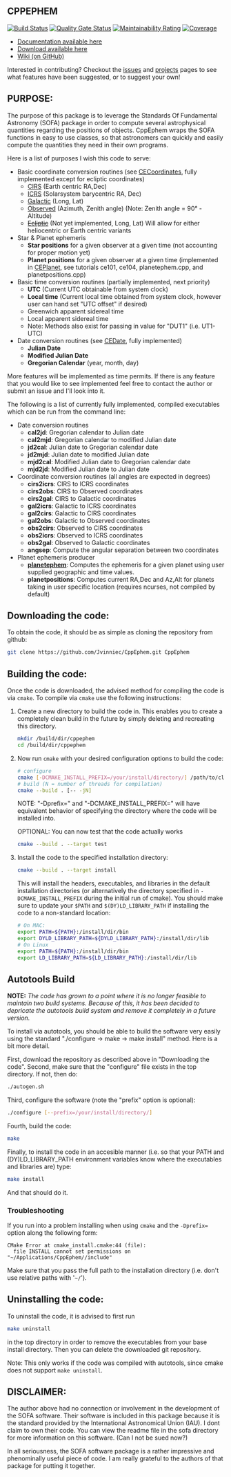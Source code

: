 CPPEPHEM
----------------------------------------------------------
[![Build Status](https://travis-ci.org/Jvinniec/CppEphem.svg?branch=master)](https://travis-ci.org/Jvinniec/CppEphem)
[![Quality Gate Status](https://sonarcloud.io/api/project_badges/measure?project=cpp-ephem&metric=alert_status)](https://sonarcloud.io/dashboard?id=cpp-ephem)
[![Maintainability Rating](https://sonarcloud.io/api/project_badges/measure?project=cpp-ephem&metric=sqale_rating)](https://sonarcloud.io/dashboard?id=cpp-ephem)
[![Coverage](https://sonarcloud.io/api/project_badges/measure?project=cpp-ephem&metric=coverage)](https://sonarcloud.io/dashboard?id=cpp-ephem)


* [Documentation available here](http://jvinniec.github.io/CppEphem/documentation/html/index.html)
* [Download available here](https://github.com/Jvinniec/CppEphem)
* [Wiki (on GitHub)](https://github.com/Jvinniec/CppEphem/wiki)

Interested in contributing? Checkout the [issues](https://github.com/Jvinniec/CppEphem/issues) 
and [projects](https://github.com/Jvinniec/CppEphem/projects) pages to see what
features have been suggested, or to suggest your own!

PURPOSE:
----------------------------------------------------------
The purpose of this package is to leverage the Standards
Of Fundamental Astronomy (SOFA) package in order to compute
several astrophysical quantities regarding the positions of
objects. CppEphem wraps the SOFA functions in easy to use
classes, so that astronomers can quickly and easily compute
the quantities they need in their own programs.

Here is a list of purposes I wish this code to serve:
* Basic coordinate conversion routines (see [CECoordinates](http://jvinniec.github.io/CppEphem/documentation/html/classCECoordinates.html), fully implemented except for ecliptic coordinates)
  - [CIRS](https://github.com/Jvinniec/CppEphem/wiki/Coordinate-Systems#cirs) (Earth centric RA,Dec)
  - [ICRS](https://github.com/Jvinniec/CppEphem/wiki/Coordinate-Systems#icrs) (Solarsystem barycentric RA, Dec)
  - [Galactic](https://github.com/Jvinniec/CppEphem/wiki/Coordinate-Systems#galactic) (Long, Lat)
  - [Observed](https://github.com/Jvinniec/CppEphem/wiki/Coordinate-Systems#observed) (Azimuth, Zenith angle) (Note: Zenith angle = 90&deg; - Altitude)
  - ~~[Ecliptic](https://github.com/Jvinniec/CppEphem/wiki/Coordinate-Systems#ecliptic)~~ (Not yet implemented, Long, Lat) Will allow for either heliocentric or Earth centric variants
* Star & Planet ephemeris
  - __Star positions__ for a given observer at a given time (not accounting for proper motion yet)
  - __Planet positions__ for a given observer at a given time (implemented in [CEPlanet](http://jvinniec.github.io/CppEphem/documentation/html/classCEPlanet.html), see tutorials ce101, ce104, planetephem.cpp, and planetpositions.cpp)
* Basic time conversion routines (partially implemented, next priority)
  - __UTC__ (Current UTC obtainable from system clock)
  - __Local time__ (Current local time obtained from system clock, however user can hand set "UTC offset" if desired)
  - Greenwich apparent sidereal time
  - Local apparent sidereal time
  - Note: Methods also exist for passing in value for "DUT1" (i.e. UT1-UTC)
* Date conversion routines (see [CEDate](http://jvinniec.github.io/CppEphem/documentation/html/classCEDate.html), fully implemented)
  - __Julian Date__
  - __Modified Julian Date__
  - __Gregorian Calendar__ (year, month, day)

More features will be implemented as time permits. If there 
is any feature that you would like to see implemented feel 
free to contact the author or submit an issue and I'll
look into it.

The following is a list of currently fully implemented, compiled
executables which can be run from the command line:
* Date conversion routines
  - __cal2jd__: Gregorian calendar to Julian date
  - __cal2mjd__: Gregorian calendar to modified Julian date
  - __jd2cal__: Julian date to Gregorian calendar date
  - __jd2mjd__: Julian date to modified Julian date
  - __mjd2cal__: Modified Julian date to Gregorian calendar date
  - __mjd2jd__: Modified Julian date to Julian date
* Coordinate conversion routines (all angles are expected in degrees)
  - __cirs2icrs__: CIRS to ICRS coordinates
  - __cirs2obs__: CIRS to Observed coordinates
  - __cirs2gal__: CIRS to Galactic coordinates
  - __gal2icrs__: Galactic to ICRS coordinates
  - __gal2cirs__: Galactic to CIRS coordinates
  - __gal2obs__: Galactic to Observed coordinates
  - __obs2cirs__: Observed to CIRS coordinates
  - __obs2icrs__: Observed to ICRS coordinates
  - __obs2gal__: Observed to Galactic coordinates
  - __angsep__: Compute the angular separation between two coordinates
* Planet ephemeris producer
  - [__planetephem__](https://github.com/Jvinniec/CppEphem/wiki/planetephem): Computes the ephemeris for a given planet using user supplied geographic and time values.
  - __planetpositions__: Computes current RA,Dec and Az,Alt for planets taking in user specific location (requires ncurses, not compiled by default)

Downloading the code:
----------------------------------------------------------
To obtain the code, it should be as simple as cloning the
repository from github:

```bash
git clone https://github.com/Jvinniec/CppEphem.git CppEphem
```

Building the code:
----------------------------------------------------------
Once the code is downloaded, the advised method for compiling the code is via `cmake`. To compile via `cmake` use the following instructions:

1. Create a new directory to build the code in. This enables you to create a completely clean build in the future by simply deleting and recreating this directory.
   ```bash
   mkdir /build/dir/cppephem
   cd /build/dir/cppephem
   ```
2. Now run `cmake` with your desired configuration options to build the code:
   ```bash
   # configure
   cmake [-DCMAKE_INSTALL_PREFIX=/your/install/directory/] /path/to/cloned/CppEphem
   # build (N = number of threads for compilation)
   cmake --build . [-- -jN]
   ```
   NOTE: "-Dprefix=" and "-DCMAKE_INSTALL_PREFIX=" will have equivalent behavior of specifying the directory where the code will be installed into.

   OPTIONAL: You can now test that the code actually works
   ```bash
   cmake --build . --target test
   ```
3. Install the code to the specified installation directory:
   ```bash
   cmake --build . --target install
   ```
   This will install the headers, executables, and libraries in the default
installation directories (or alternatively the directory specified in 
`-DCMAKE_INSTALL_PREFIX` during the initial run of cmake). You should make sure to update your `$PATH` and `$(DY)LD_LIBRARY_PATH` if installing the code to a non-standard location:
   
   ```bash
   # On MAC:
   export PATH=${PATH}:/install/dir/bin
   export DYLD_LIBRARY_PATH=${DYLD_LIBRARY_PATH}:/install/dir/lib
   # On Linux
   export PATH=${PATH}:/install/dir/bin
   export LD_LIBRARY_PATH=${LD_LIBRARY_PATH}:/install/dir/lib 
   ```


## Autotools Build
**NOTE:** *The code has grown to a point where it is no longer feasible to maintain two build systems. Because of this, it has been decided to depricate the autotools build system and remove it completely in a future version.*

To install via autotools, you should be able to build the software 
very easily using the standard "./configure -> make -> make install" 
method. Here is a bit more detail.

First, download the repository as described above in "Downloading 
the code". Second, make sure that the "configure" file exists in 
the top directory. If not, then do:

```bash
./autogen.sh 
```

Third, configure the software (note the "prefix" option is optional):

```bash
./configure [--prefix=/your/install/directory/] 
```

Fourth, build the code:

```bash
make 
```

Finally, to install the code in an accesible manner (i.e. so that 
your PATH and (DY)LD_LIBRARY_PATH environment variables know where
the executables and libraries are) type:

```bash
make install
```

And that should do it.

### Troubleshooting
If you run into a problem installing when using `cmake` and the `-Dprefix=` 
option along the following form:

```
CMake Error at cmake_install.cmake:44 (file):
  file INSTALL cannot set permissions on "~/Applications/CppEphem//include"
```

Make sure that you pass the full path to the installation directory (i.e. don't
use relative paths with '`~/`').

Uninstalling the code:
----------------------------------------------------------
To uninstall the code, it is advised to first run

```bash
make uninstall
```

in the top directory in order to remove the executables from your 
base install directory. Then you can delete the downloaded git repository.

Note: This only works if the code was compiled with autotools, since
cmake does not support `make uninstall`.

DISCLAIMER:
----------------------------------------------------------
The author above had no connection or involvement in the
development of the SOFA software. Their software is included
in this package because it is the standard provided by the
International Astronomical Union (IAU). I dont claim to own
their code. You can view the readme file in the sofa directory
for more information on this software. (Can I not be sued now?)

In all seriousness, the SOFA software package is a rather
impressive and phenominally useful piece of code. I am really
grateful to the authors of that package for putting it together.
